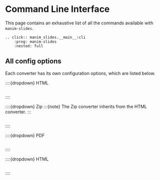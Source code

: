 # Command Line Interface

This page contains an exhaustive list of all the commands available with `manim-slides`.


```{eval-rst}
.. click:: manim_slides.__main__:cli
    :prog: manim-slides
    :nested: full
```

## All config options

Each converter has its own configuration options, which are listed below.

::::{dropdown} HTML
```{program-output} manim-slides convert --to=html --show-config
```
::::

::::{dropdown} Zip
:::{note}
The Zip converter inherits from the HTML converter.
:::
```{program-output} manim-slides convert --to=zip --show-config
```
::::

::::{dropdown} PDF
```{program-output} manim-slides convert --to=pdf --show-config
```
::::

::::{dropdown} HTML
```{program-output} manim-slides convert --to=pdf --show-config
```
::::
